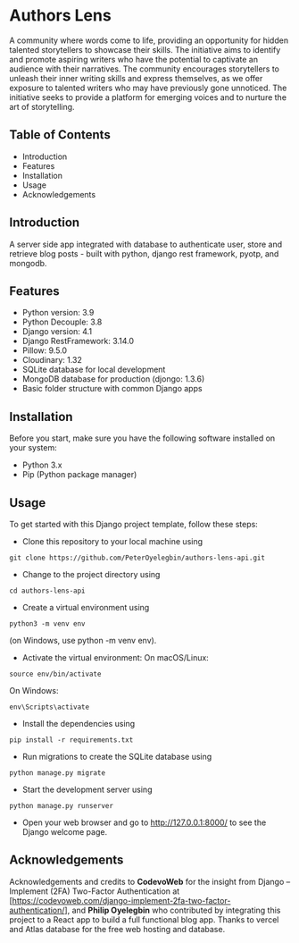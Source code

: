 # Authors Lens
A community where words come to life, providing an opportunity for hidden talented storytellers to showcase their skills. The initiative aims to identify and promote aspiring writers who have the potential to captivate an audience with their narratives. The community encourages storytellers to unleash their inner writing skills and express themselves, as we offer exposure to talented writers who may have previously gone unnoticed. The initiative seeks to provide a platform for emerging voices and to nurture the art of storytelling.


## Table of Contents
* Introduction
* Features
* Installation
* Usage
* Acknowledgements


## Introduction
A server side app integrated with database to authenticate user, store and retrieve blog posts - built with python, django rest framework, pyotp, and mongodb.


## Features
* Python version: 3.9
* Python Decouple: 3.8
* Django version: 4.1
* Django RestFramework: 3.14.0
* Pillow: 9.5.0
* Cloudinary: 1.32
* SQLite database for local development
* MongoDB database for production (djongo: 1.3.6)
* Basic folder structure with common Django apps


## Installation
Before you start, make sure you have the following software installed on your system:
* Python 3.x
* Pip (Python package manager)


## Usage
To get started with this Django project template, follow these steps:
* Clone this repository to your local machine using 
```console
git clone https://github.com/PeterOyelegbin/authors-lens-api.git
```

* Change to the project directory using 
```console
cd authors-lens-api
```

* Create a virtual environment using
```console
python3 -m venv env
```
(on Windows, use python -m venv env).

* Activate the virtual environment:
On macOS/Linux:
```console
source env/bin/activate
```
On Windows: 
```console
env\Scripts\activate
```

* Install the dependencies using
```console
pip install -r requirements.txt
```

* Run migrations to create the SQLite database using
```console
python manage.py migrate
```

* Start the development server using
```console
python manage.py runserver
```

* Open your web browser and go to http://127.0.0.1:8000/ to see the Django welcome page.


## Acknowledgements
Acknowledgements and credits to **CodevoWeb** for the insight from Django – Implement (2FA) Two-Factor Authentication at [https://codevoweb.com/django-implement-2fa-two-factor-authentication/], and **Philip Oyelegbin** who contributed by integrating this project to a React app to build a full functional blog app. Thanks to vercel and Atlas database for the free web hosting and database.
